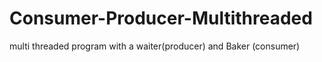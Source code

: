 # Consumer-Producer-Multithreaded
multi threaded program with a waiter(producer) and Baker (consumer)
